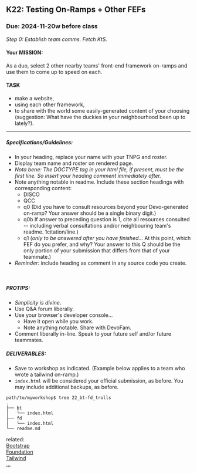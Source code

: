 ## K22: Testing On-Ramps + Other FEFs
### Due: 2024-11-20w before class

_Step 0: Establish team comms. Fetch KtS._

#### Your MISSION:
As a duo, select 2 other nearby teams' front-end framework on-ramps and use them to come up to speed on each.

#### TASK
* make a website,
* using each other framework,
* to share with the world some easily-generated content of your choosing (suggestion: What have the duckies in your neighbourhood been up to lately?).

---

##### Specifications/Guidelines:
* In your heading, replace your name with your TNPG and roster.
* Display team name and roster on rendered page.
* _Nota bene: The DOCTYPE tag in your html file, if present, must be the first line. So insert your heading comment immediately after._
* Note anything notable in readme. Include these section headings with corresponding content:
  - DISCO
  - QCC
  - q0 (Did you have to consult resources beyond your Devo-generated on-ramp? Your answer should be a single binary digit.)
  - q0b If answer to preceding question is 1, cite all resources consulted -- including verbal consultations and/or neighbouring team's readme. 1citation/line.)
  - q1 (_only to be answered after you have finished..._ At this point, which FEF do you prefer, and why? Your answer to this Q should be the only portion of your submission that differs from that of your teammate.)
* _Reminder:_ include heading as comment in any source code you create.
<br>

##### PROTIPS:
* _Simplicity is divine_.
* Use Q&A forum liberally.
* Use your browser's developer console...
  - Have it open while you work.
  - Note anything notable. Share with DevoFam.
* Comment liberally in-line. Speak to your future self and/or future teammates.

##### DELIVERABLES:
* Save to workshop as indicated. (Example below applies to a team who wrote a tailwind on-ramp.)
* `index.html` will be considered your official submission, as before. You may include additional backups, as before.

```
path/to/myworkshop$ tree 22_bt-fd_trolls
.
├── bt
│   └── index.html
├── fd
│   └── index.html
└── readme.md
```

related:
<br>
[Bootstrap](https://getbootstrap.com)
<br>
[Foundation](https://foundation.zurb.com)
<br>
[Tailwind](https://tailwindcss.com)
<br>
[...](xkcd.com)
